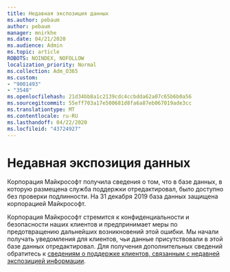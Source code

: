 ```yaml
---
title: Недавная экспозиция данных
ms.author: pebaum
author: pebaum
manager: mnirkhe
ms.date: 04/21/2020
ms.audience: Admin
ms.topic: article
ROBOTS: NOINDEX, NOFOLLOW
localization_priority: Normal
ms.collection: Adm_O365
ms.custom:
- "9001493"
- "3548"
ms.openlocfilehash: 21d34bb8a1c2139cdc4ccbdda62a07c65b6b0a56
ms.sourcegitcommit: 55eff703a17e500681d8fa6a87eb067019ade3cc
ms.translationtype: MT
ms.contentlocale: ru-RU
ms.lasthandoff: 04/22/2020
ms.locfileid: "43724927"
---
```

# <a name="recent-data-exposure"></a>Недавная экспозиция данных

Корпорация Майкрософт получила сведения о том, что в базе данных, в которую размещена служба поддержки отредактировал, было доступно без проверки подлинности. На 31 декабря 2019 база данных защищена корпорацией Майкрософт.

Корпорация Майкрософт стремится к конфиденциальности и безопасности наших клиентов и предпринимает меры по предотвращению дальнейших возникновений этой ошибки. Мы начали получать уведомления для клиентов, чьи данные присутствовали в этой базе данных отредактировал. Для получения дополнительных сведений обратитесь к [сведениям о поддержке клиентов, связанным с недавней экспозицией информации](https://aka.ms/privacyinfo).
